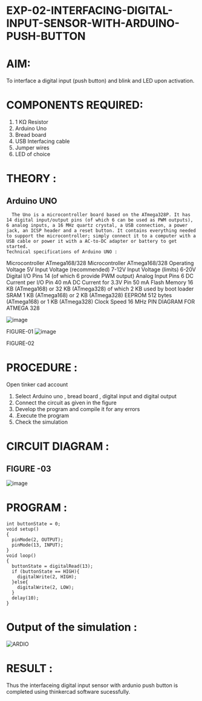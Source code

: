 # EXP-02-INTERFACING-DIGITAL-INPUT-SENSOR-WITH-ARDUINO-PUSH-BUTTON

# AIM:

To interface a digital input (push button) and blink and LED upon activation.

# COMPONENTS REQUIRED:

1.	1 KΩ Resistor 
2.	Arduino Uno 
3.	Bread board 
4.	USB Interfacing cable 
5.	Jumper wires 
6.	LED of choice 
# THEORY :

## Arduino UNO
 	  The Uno is a microcontroller board based on the ATmega328P. It has 14 digital input/output pins (of which 6 can be used as PWM outputs), 6 analog inputs, a 16 MHz quartz crystal, a USB connection, a power jack, an ICSP header and a reset button. It contains everything needed to support the microcontroller; simply connect it to a computer with a USB cable or power it with a AC-to-DC adapter or battery to get started.
	Technical specifications of Arduino UNO :
Microcontroller	ATmega168/328
Microcontroller	ATmega168/328
Operating Voltage	5V
Input Voltage (recommended)	7-12V
Input Voltage (limits)	6-20V
Digital I/O Pins	14 (of which 6 provide PWM output)
Analog Input Pins	6
DC Current per I/O Pin	40 mA
DC Current for 3.3V Pin	50 mA
Flash Memory	16 KB (ATmega168) or 32 KB (ATmega328) of which 2 KB used by boot loader
SRAM	1 KB (ATmega168) or 2 KB (ATmega328)
EEPROM	512 bytes (ATmega168) or 1 KB (ATmega328)
Clock Speed	16 MHz
PIN DIAGRAM FOR ATMEGA 328
 
![image](https://user-images.githubusercontent.com/36288975/163530394-115baee4-7ed1-49fe-9cce-d7b625e11e85.png)

FIGURE-01
![image](https://user-images.githubusercontent.com/36288975/163530431-4d390e98-0942-42d8-95b8-f57d348e6ad8.png)



FIGURE-02
# PROCEDURE :
 Open tinker cad account 
1.	Select Arduino uno , bread board , digital input and digital output 
2.	Connect the circuit as given in the figure 
3.	Develop the program and compile it for any errors 
4.	 .Execute the program 
5.	Check the simulation 








# CIRCUIT DIAGRAM :


## FIGURE -03


![image](https://user-images.githubusercontent.com/36288975/163530437-87a0afbd-b3c9-44ad-b907-5de63486fb9d.png)








# PROGRAM :
```
int buttonState = 0;
void setup()
{
  pinMode(2, OUTPUT);
  pinMode(13, INPUT);
}
void loop()
{
  buttonState = digitalRead(13);
  if (buttonState == HIGH){
    digitalWrite(2, HIGH);
  }else{
    digitalWrite(2, LOW);
  }
  delay(10);
}
```
 
 
 
 
 



# Output of the simulation :

![ARDIO](https://user-images.githubusercontent.com/94175324/165751730-081d8d0c-6334-405a-af05-6ecd42d0bf27.png)

# RESULT :

Thus the interfaceing digital input sensor with ardunio push button is completed using thinkercad software sucessfully.
